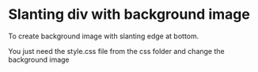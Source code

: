 # Slanting div with background image

To create background image with slanting edge at bottom.


You just need the style.css file from the css folder and change the background image 
